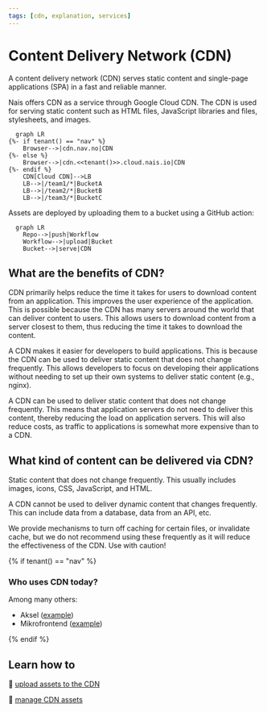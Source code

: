 ```yaml
---
tags: [cdn, explanation, services]
---
```


# Content Delivery Network (CDN)

A content delivery network (CDN) serves static content and single-page applications (SPA) in a fast and reliable manner.

Nais offers CDN as a service through Google Cloud CDN. The CDN is used for serving static content such as HTML files, JavaScript libraries and files, stylesheets, and images.

```mermaid
  graph LR
{%- if tenant() == "nav" %}
    Browser-->|cdn.nav.no|CDN
{%- else %}
    Browser-->|cdn.<<tenant()>>.cloud.nais.io|CDN
{%- endif %}
    CDN[Cloud CDN]-->LB
    LB-->|/team1/*|BucketA
    LB-->|/team2/*|BucketB
    LB-->|/team3/*|BucketC
```

Assets are deployed by uploading them to a bucket using a GitHub action:

```mermaid
  graph LR
    Repo-->|push|Workflow
    Workflow-->|upload|Bucket
    Bucket-->|serve|CDN
```

## What are the benefits of CDN?

CDN primarily helps reduce the time it takes for users to download content from an application.
This improves the user experience of the application.
This is possible because the CDN has many servers around the world that can deliver content to users.
This allows users to download content from a server closest to them, thus reducing the time it takes to download the content.

A CDN makes it easier for developers to build applications.
This is because the CDN can be used to deliver static content that does not change frequently.
This allows developers to focus on developing their applications without needing to set up their own systems to deliver static content (e.g., nginx).

A CDN can be used to deliver static content that does not change frequently.
This means that application servers do not need to deliver this content, thereby reducing the load on application servers.
This will also reduce costs, as traffic to applications is somewhat more expensive than to a CDN.

## What kind of content can be delivered via CDN?

Static content that does not change frequently. This usually includes images, icons, CSS, JavaScript, and HTML.

A CDN cannot be used to deliver dynamic content that changes frequently. This can include data from a database, data from an API, etc.

We provide mechanisms to turn off caching for certain files, or invalidate cache, but we do not recommend using these frequently as it will reduce the effectiveness of the CDN.
Use with caution!

{% if tenant() == "nav" %}

### Who uses CDN today?

Among many others:

- Aksel ([example](https://github.com/navikt/aksel/blob/main/.github/workflows/push-to-cdn.yaml))
- Mikrofrontend ([example](https://github.com/navikt/tms-deploy/blob/main/.github/workflows/mikrofrontend-deploy-v2.yaml))

{% endif %}

## Learn how to

:dart: [upload assets to the CDN](how-to/upload-assets.md)

:dart: [manage CDN assets](how-to/manage-assets.md)
